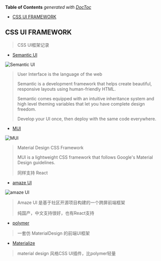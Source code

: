 <!-- START doctoc generated TOC please keep comment here to allow auto update -->
<!-- DON'T EDIT THIS SECTION, INSTEAD RE-RUN doctoc TO UPDATE -->
**Table of Contents**  *generated with [DocToc](https://github.com/thlorenz/doctoc)*

- [CSS UI FRAMEWORK](#css-ui-framework)

<!-- END doctoc generated TOC please keep comment here to allow auto update -->

## CSS UI FRAMEWORK

> CSS UI框架记录

- [Semantic UI](http://semantic-ui.com/)

![Semantic UI](https://camo.githubusercontent.com/fd37a36efc5d224a678609ae94405139399e0fd3/687474703a2f2f7777772e73656d616e7469632d75692e636f6d2f696d616765732f6c6f676f2e706e67)

> User Interface is the language of the web
> 
> Semantic is a development framework that helps create beautiful, responsive layouts using human-friendly HTML.
> 
> Semantic comes equipped with an intuitive inheritance system and high level theming variables that let you have complete design freedom.
> 
> Develop your UI once, then deploy with the same code everywhere.

- [MUI](https://www.muicss.com/)

![MUI](https://camo.githubusercontent.com/4416fb15c39b3d51468fbadce39aa04fafb96032/68747470733a2f2f7777772e6d75696373732e636f6d2f7374617469632f66617669636f6e732f69636f6e2d313932783139322e706e67)

> Material Design CSS Framework
> 
> MUI is a lightweight CSS framework that follows Google's Material Design guidelines.
> 
> 同样支持 React

- [amaze UI](http://amazeui.org/)

![amaze UI](https://raw.githubusercontent.com/allmobilize/amazeui/master/vendor/amazeui/amazeui-b.png)

> Amaze UI 是基于社区开源项目构建的一个跨屏前端框架
> 
> 纯国产，中文支持很好，也有React支持

- [polymer](https://elements.polymer-project.org/)

> 一套仿 MaterialDesign 的前端UI框架

- [Materialize](http://materializecss.com/)

> material design 风格CSS UI插件，比polymer轻量